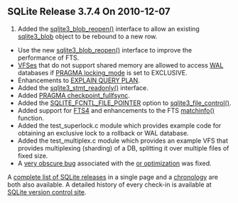 ## SQLite Release 3\.7\.4 On 2010\-12\-07

1. Added the [sqlite3\_blob\_reopen()](../c3ref/blob_reopen.html) interface to allow an existing
 [sqlite3\_blob](../c3ref/blob.html) object to be rebound to a new row.
- Use the new [sqlite3\_blob\_reopen()](../c3ref/blob_reopen.html) interface to improve the performance
 of FTS.
- [VFSes](../c3ref/vfs.html) that do not support shared memory are allowed
 to access [WAL](../wal.html) databases if [PRAGMA locking\_mode](../pragma.html#pragma_locking_mode) is set to EXCLUSIVE.
- Enhancements to [EXPLAIN QUERY PLAN](../eqp.html).
- Added the [sqlite3\_stmt\_readonly()](../c3ref/stmt_readonly.html) interface.
- Added [PRAGMA checkpoint\_fullfsync](../pragma.html#pragma_checkpoint_fullfsync).
- Added the [SQLITE\_FCNTL\_FILE\_POINTER](../c3ref/c_fcntl_begin_atomic_write.html#sqlitefcntlfilepointer) option
 to [sqlite3\_file\_control()](../c3ref/file_control.html).
- Added support for [FTS4](../fts3.html#fts4) and enhancements
 to the FTS [matchinfo()](../fts3.html#matchinfo) function.
- Added the test\_superlock.c module which provides example
 code for obtaining an exclusive lock to a rollback or WAL database.
- Added the test\_multiplex.c module which provides
 an example VFS that provides multiplexing (sharding)
 of a DB, splitting it over multiple files of fixed size.
- A [very obscure bug](https://www.sqlite.org/src/info/80ba201079)
 associated with the [or optimization](../optoverview.html#or_opt) was fixed.



A [complete list of SQLite releases](../changes.html)
 in a single page and a [chronology](../chronology.html) are both also available.
 A detailed history of every
 check\-in is available at
 [SQLite version control site](https://www.sqlite.org/src/timeline).



